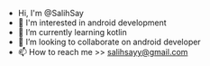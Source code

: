 - Hi, I'm @SalihSay
- 👀 I'm interested in android development
- 🌱 I’m currently learning kotlin
- 👯 I’m looking to collaborate on android developer
- 📫 How to reach me >> salihsayy@gmail.com

<!--
**SalihSay/SalihSay** is a ✨ _special_ ✨ repository because its `README.md` (this file) appears on your GitHub profile.

Here are some ideas to get you started:

- 🔭 I’m currently working on ...
- 🌱 I’m currently learning ...
- 👯 I’m looking to collaborate on ...
- 🤔 I’m looking for help with ...
- 💬 Ask me about ...
- 📫 How to reach me: ...
- 😄 Pronouns: ...
- ⚡ Fun fact: ...
-->
